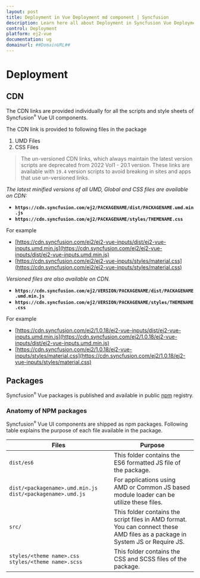```yaml
---
layout: post
title: Deployment in Vue Deployment md component | Syncfusion
description: Learn here all about Deployment in Syncfusion Vue Deployment md component of Syncfusion Essential JS 2 and more.
control: Deployment 
platform: ej2-vue
documentation: ug
domainurl: ##DomainURL##
---
```


# Deployment

## CDN

The CDN links are provided individually for all the scripts and style sheets of Syncfusion<sup style="font-size:70%">&reg;</sup> Vue UI components.

The CDN link is provided to following files in the package

1. UMD Files
2. CSS Files

> The un-versioned CDN links, which always maintain the latest version scripts are deprecated from 2022 Vol1 - 20.1 version. These links are available with `19.4` version scripts to avoid breaking in sites and apps that use un-versioned links.

_The latest minified versions of all UMD, Global and CSS files are available on CDN:_

* **`https://cdn.syncfusion.com/ej2/PACKAGENAME/dist/PACKAGENAME.umd.min.js`**
* **`https://cdn.syncfusion.com/ej2/PACKAGENAME/styles/THEMENAME.css`**

For example

* [https://cdn.syncfusion.com/ej2/ej2-vue-inputs/dist/ej2-vue-inputs.umd.min.js](https://cdn.syncfusion.com/ej2/ej2-vue-inputs/dist/ej2-vue-inputs.umd.min.js)
* [https://cdn.syncfusion.com/ej2/ej2-vue-inputs/styles/material.css](https://cdn.syncfusion.com/ej2/ej2-vue-inputs/styles/material.css)

_Versioned files are also available on CDN._

* **`https://cdn.syncfusion.com/ej2/VERSION/PACKAGENAME/dist/PACKAGENAME.umd.min.js`**
* **`https://cdn.syncfusion.com/ej2/VERSION/PACKAGENAME/styles/THEMENAME.css`**

For example

* [https://cdn.syncfusion.com/ej2/1.0.18/ej2-vue-inputs/dist/ej2-vue-inputs.umd.min.js](https://cdn.syncfusion.com/ej2/1.0.18/ej2-vue-inputs/dist/ej2-vue-inputs.umd.min.js)
* [https://cdn.syncfusion.com/ej2/1.0.18/ej2-vue-inputs/styles/material.css](https://cdn.syncfusion.com/ej2/1.0.18/ej2-vue-inputs/styles/material.css)

## Packages

Syncfusion<sup style="font-size:70%">&reg;</sup> Vue packages is published and available in public [npm](https://www.npmjs.com/search?q=ej2-vue&page=1&ranking=optimal) registry.

### Anatomy of NPM packages

Syncfusion<sup style="font-size:70%">&reg;</sup> Vue UI components are shipped as npm packages. Following table explains the purpose of each file available in the package.

|    Files                                                                  |    Purpose                                                                                                                                                                                                                                                                                   |
|---------------------------------------------------------------------------|----------------------------------------------------------------------------------------------------------------------------------------------------------------------------------------------------------------------------------------------------------------------------------------------|
|    `dist/es6`                                                               |    This folder contains the ES6 formatted JS file of   the package.                                                                                                   |
|    `dist/<packagename>.umd.min.js`   `dist/<packagename>.umd.js`              |        For applications using AMD or Common JS based   module loader can be utilize these files.                                                                                                                                                                                             |
|    `src/`                                                                   |    This folder contains the script files in AMD   format. You can connect these AMD files as a package in System JS or Require   JS.                                                                                                                                                         |
|    `styles/<theme name>.css`   `styles/<theme name>.scss`                     |    This folder contains the CSS and SCSS files of the   package.                                                                                                                                                                                                                             ||
